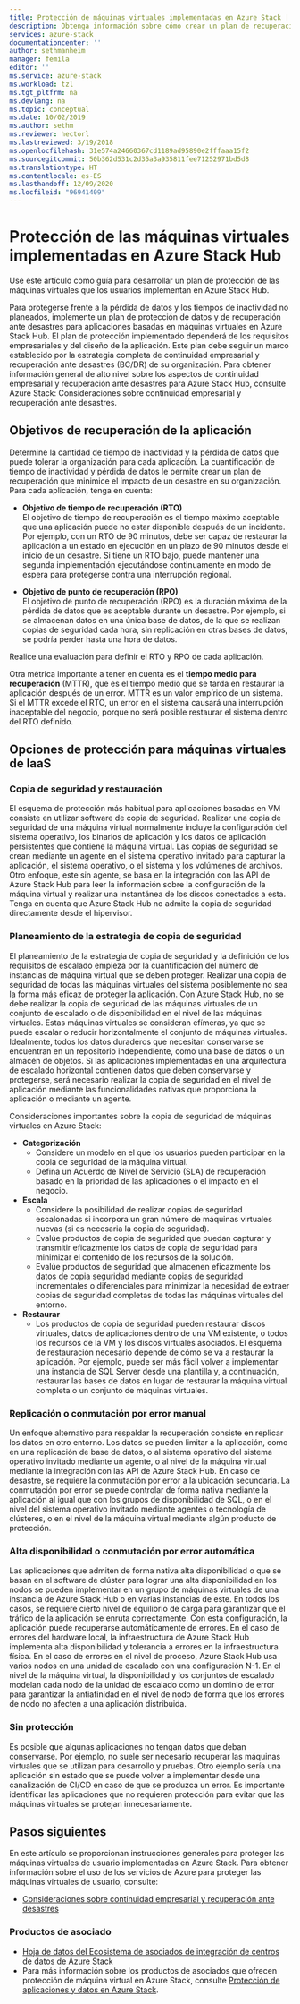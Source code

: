 ```yaml
---
title: Protección de máquinas virtuales implementadas en Azure Stack | Microsoft Docs
description: Obtenga información sobre cómo crear un plan de recuperación para proteger las VM implementadas en Azure Stack de la pérdida de datos y el tiempo de inactividad no planeado.
services: azure-stack
documentationcenter: ''
author: sethmanheim
manager: femila
editor: ''
ms.service: azure-stack
ms.workload: tzl
ms.tgt_pltfrm: na
ms.devlang: na
ms.topic: conceptual
ms.date: 10/02/2019
ms.author: sethm
ms.reviewer: hectorl
ms.lastreviewed: 3/19/2018
ms.openlocfilehash: 31e574a24660367cd1189ad95890e2fffaaa15f2
ms.sourcegitcommit: 50b362d531c2d35a3a935811fee71252971bd5d8
ms.translationtype: HT
ms.contentlocale: es-ES
ms.lasthandoff: 12/09/2020
ms.locfileid: "96941409"
---
```

# <a name="protect-vms-deployed-on-azure-stack-hub"></a>Protección de las máquinas virtuales implementadas en Azure Stack Hub

Use este artículo como guía para desarrollar un plan de protección de las máquinas virtuales que los usuarios implementan en Azure Stack Hub.

Para protegerse frente a la pérdida de datos y los tiempos de inactividad no planeados, implemente un plan de protección de datos y de recuperación ante desastres para aplicaciones basadas en máquinas virtuales en Azure Stack Hub. El plan de protección implementado dependerá de los requisitos empresariales y del diseño de la aplicación. Este plan debe seguir un marco establecido por la estrategia completa de continuidad empresarial y recuperación ante desastres (BC/DR) de su organización. Para obtener información general de alto nivel sobre los aspectos de continuidad empresarial y recuperación ante desastres para Azure Stack Hub, consulte Azure Stack: Consideraciones sobre continuidad empresarial y recuperación ante desastres.

## <a name="application-recovery-objectives"></a>Objetivos de recuperación de la aplicación

Determine la cantidad de tiempo de inactividad y la pérdida de datos que puede tolerar la organización para cada aplicación. La cuantificación de tiempo de inactividad y pérdida de datos le permite crear un plan de recuperación que minimice el impacto de un desastre en su organización. Para cada aplicación, tenga en cuenta:

- **Objetivo de tiempo de recuperación (RTO)** \
    El objetivo de tiempo de recuperación es el tiempo máximo aceptable que una aplicación puede no estar disponible después de un incidente. Por ejemplo, con un RTO de 90 minutos, debe ser capaz de restaurar la aplicación a un estado en ejecución en un plazo de 90 minutos desde el inicio de un desastre. Si tiene un RTO bajo, puede mantener una segunda implementación ejecutándose continuamente en modo de espera para protegerse contra una interrupción regional.

- **Objetivo de punto de recuperación (RPO)** \
    El objetivo de punto de recuperación (RPO) es la duración máxima de la pérdida de datos que es aceptable durante un desastre. Por ejemplo, si se almacenan datos en una única base de datos, de la que se realizan copias de seguridad cada hora, sin replicación en otras bases de datos, se podría perder hasta una hora de datos.

Realice una evaluación para definir el RTO y RPO de cada aplicación.

Otra métrica importante a tener en cuenta es el **tiempo medio para recuperación** (MTTR), que es el tiempo medio que se tarda en restaurar la aplicación después de un error. MTTR es un valor empírico de un sistema. Si el MTTR excede el RTO, un error en el sistema causará una interrupción inaceptable del negocio, porque no será posible restaurar el sistema dentro del RTO definido.

## <a name="protection-options-for-iaas-vms"></a>Opciones de protección para máquinas virtuales de IaaS

### <a name="backup-restore"></a>Copia de seguridad y restauración

El esquema de protección más habitual para aplicaciones basadas en VM consiste en utilizar software de copia de seguridad. Realizar una copia de seguridad de una máquina virtual normalmente incluye la configuración del sistema operativo, los binarios de aplicación y los datos de aplicación persistentes que contiene la máquina virtual. Las copias de seguridad se crean mediante un agente en el sistema operativo invitado para capturar la aplicación, el sistema operativo, o el sistema y los volúmenes de archivos. Otro enfoque, este sin agente, se basa en la integración con las API de Azure Stack Hub para leer la información sobre la configuración de la máquina virtual y realizar una instantánea de los discos conectados a esta. Tenga en cuenta que Azure Stack Hub no admite la copia de seguridad directamente desde el hipervisor.

### <a name="planning-your-backup-strategy"></a>Planeamiento de la estrategia de copia de seguridad

El planeamiento de la estrategia de copia de seguridad y la definición de los requisitos de escalado empieza por la cuantificación del número de instancias de máquina virtual que se deben proteger. Realizar una copia de seguridad de todas las máquinas virtuales del sistema posiblemente no sea la forma más eficaz de proteger la aplicación. Con Azure Stack Hub, no se debe realizar la copia de seguridad de las máquinas virtuales de un conjunto de escalado o de disponibilidad en el nivel de las máquinas virtuales. Estas máquinas virtuales se consideran efímeras, ya que se puede escalar o reducir horizontalmente el conjunto de máquinas virtuales. Idealmente, todos los datos duraderos que necesitan conservarse se encuentran en un repositorio independiente, como una base de datos o un almacén de objetos. Si las aplicaciones implementadas en una arquitectura de escalado horizontal contienen datos que deben conservarse y protegerse, será necesario realizar la copia de seguridad en el nivel de aplicación mediante las funcionalidades nativas que proporciona la aplicación o mediante un agente.

Consideraciones importantes sobre la copia de seguridad de máquinas virtuales en Azure Stack:

- **Categorización**
  - Considere un modelo en el que los usuarios pueden participar en la copia de seguridad de la máquina virtual.
  - Defina un Acuerdo de Nivel de Servicio (SLA) de recuperación basado en la prioridad de las aplicaciones o el impacto en el negocio.
- **Escala**
  - Considere la posibilidad de realizar copias de seguridad escalonadas si incorpora un gran número de máquinas virtuales nuevas (si es necesaria la copia de seguridad).
  - Evalúe productos de copia de seguridad que puedan capturar y transmitir eficazmente los datos de copia de seguridad para minimizar el contenido de los recursos de la solución.
  - Evalúe productos de seguridad que almacenen eficazmente los datos de copia seguridad mediante copias de seguridad incrementales o diferenciales para minimizar la necesidad de extraer copias de seguridad completas de todas las máquinas virtuales del entorno.
- **Restaurar**
  - Los productos de copia de seguridad pueden restaurar discos virtuales, datos de aplicaciones dentro de una VM existente, o todos los recursos de la VM y los discos virtuales asociados. El esquema de restauración necesario depende de cómo se va a restaurar la aplicación. Por ejemplo, puede ser más fácil volver a implementar una instancia de SQL Server desde una plantilla y, a continuación, restaurar las bases de datos en lugar de restaurar la máquina virtual completa o un conjunto de máquinas virtuales.

### <a name="replicationmanual-failover"></a>Replicación o conmutación por error manual

Un enfoque alternativo para respaldar la recuperación consiste en replicar los datos en otro entorno. Los datos se pueden limitar a la aplicación, como en una replicación de base de datos, o al sistema operativo del sistema operativo invitado mediante un agente, o al nivel de la máquina virtual mediante la integración con las API de Azure Stack Hub. En caso de desastre, se requiere la conmutación por error a la ubicación secundaria. La conmutación por error se puede controlar de forma nativa mediante la aplicación al igual que con los grupos de disponibilidad de SQL, o en el nivel del sistema operativo invitado mediante agentes o tecnología de clústeres, o en el nivel de la máquina virtual mediante algún producto de protección.

### <a name="high-availabilityautomatic-failover"></a>Alta disponibilidad o conmutación por error automática

Las aplicaciones que admiten de forma nativa alta disponibilidad o que se basan en el software de clúster para lograr una alta disponibilidad en los nodos se pueden implementar en un grupo de máquinas virtuales de una instancia de Azure Stack Hub o en varias instancias de este. En todos los casos, se requiere cierto nivel de equilibrio de carga para garantizar que el tráfico de la aplicación se enruta correctamente. Con esta configuración, la aplicación puede recuperarse automáticamente de errores. En el caso de errores del hardware local, la infraestructura de Azure Stack Hub implementa alta disponibilidad y tolerancia a errores en la infraestructura física. En el caso de errores en el nivel de proceso, Azure Stack Hub usa varios nodos en una unidad de escalado con una configuración N-1. En el nivel de la máquina virtual, la disponibilidad y los conjuntos de escalado modelan cada nodo de la unidad de escalado como un dominio de error para garantizar la antiafinidad en el nivel de nodo de forma que los errores de nodo no afecten a una aplicación distribuida.

### <a name="no-protection"></a>Sin protección

Es posible que algunas aplicaciones no tengan datos que deban conservarse. Por ejemplo, no suele ser necesario recuperar las máquinas virtuales que se utilizan para desarrollo y pruebas. Otro ejemplo sería una aplicación sin estado que se puede volver a implementar desde una canalización de CI/CD en caso de que se produzca un error. Es importante identificar las aplicaciones que no requieren protección para evitar que las máquinas virtuales se protejan innecesariamente.

<!-- ## Recommended topologies

Important considerations for your Azure Stack deployment: -->

## <a name="next-steps"></a>Pasos siguientes

En este artículo se proporcionan instrucciones generales para proteger las máquinas virtuales de usuario implementadas en Azure Stack. Para obtener información sobre el uso de los servicios de Azure para proteger las máquinas virtuales de usuario, consulte:

- [Consideraciones sobre continuidad empresarial y recuperación ante desastres](https://aka.ms/azurestackbcdrconsiderationswp)

### <a name="partner-products"></a>Productos de asociado

- [Hoja de datos del Ecosistema de asociados de integración de centros de datos de Azure Stack](https://aka.ms/azurestackbcdrpartners)
- Para más información sobre los productos de asociados que ofrecen protección de máquina virtual en Azure Stack, consulte [Protección de aplicaciones y datos en Azure Stack](https://azure.microsoft.com/blog/protecting-applications-and-data-on-azure-stack/).
